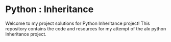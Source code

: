  # Python : Inheritance 

Welcome to my project solutions for Python Inheritance project!
This repository contains the code and resources for my attempt of the alx python Inheritance project.
